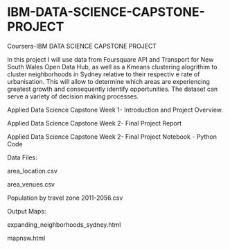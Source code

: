 # IBM-DATA-SCIENCE-CAPSTONE-PROJECT
Coursera-IBM DATA SCIENCE CAPSTONE PROJECT

In this project I will use data from Foursquare API and Transport for New South Wales Open Data Hub, as well as a Kmeans clustering alogrithim to cluster neighborhoods in Sydney relative to their respectiv e rate of urbanisation. This will allow to determine which areas are experiencing greatest growth and consequently identify opportunities. The dataset can serve a variety of decision making processes. 

Applied Data Science Capstone Week 1- Introduction and Project Overview.

Applied Data Science Capstone Week 2- Final Project Report

Applied Data Science Capstone Week 2- Final Project Notebook - Python Code

Data Files:

area_location.csv

area_venues.csv

Population by travel zone 2011-2056.csv

Output Maps:

expanding_neighborhoods_sydney.html

mapnsw.html
